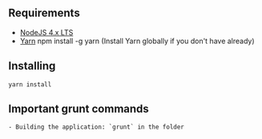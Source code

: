 ## Requirements
- [NodeJS 4.x LTS](https://nodejs.org/en/)
- [Yarn](https://yarnpkg.com/) npm install -g yarn (Install Yarn globally if you don't have already)

## Installing
	yarn install

## Important grunt commands
	- Building the application: `grunt` in the folder